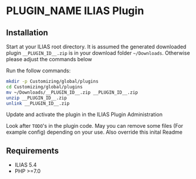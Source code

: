 # __PLUGIN_NAME__ ILIAS Plugin

## Installation
Start at your ILIAS root directory. It is assumed the generated downloaded plugin `__PLUGIN_ID__.zip` is in your download folder `~/Downloads`. Otherwise please adjust the commands below

Run the follow commands:
```bash
mkdir -p Customizing/global/plugins
cd Customizing/global/plugins
mv ~/Downloads/__PLUGIN_ID__.zip __PLUGIN_ID__.zip
unzip __PLUGIN_ID__.zip
unlink __PLUGIN_ID__.zip
```

Update and activate the plugin in the ILIAS Plugin Administration

Look after `TODO`'s in the plugin code. May you can remove some files (For example config) depending on your use. Also override this inital Readme

## Requirements
* ILIAS 5.4
* PHP >=7.0
